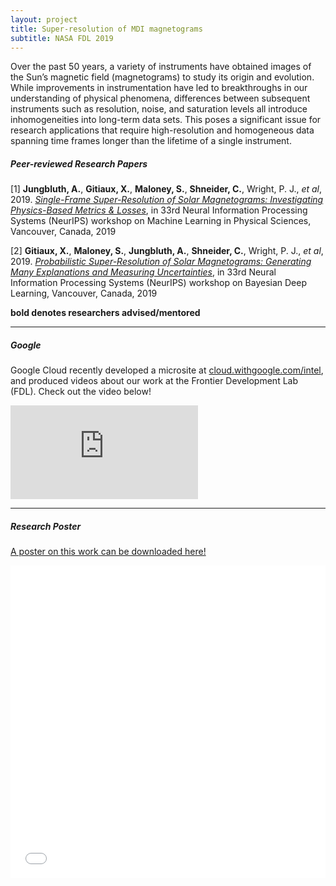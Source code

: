 ```yaml
---
layout: project
title: Super-resolution of MDI magnetograms
subtitle: NASA FDL 2019
---
```


Over the past 50 years, a variety of instruments have obtained images of the Sun’s magnetic field (magnetograms) to study its origin and evolution. While improvements in instrumentation have led to breakthroughs in our understanding of physical phenomena, differences between subsequent instruments such as resolution, noise, and saturation levels all introduce inhomogeneities into long-term data sets. This poses a significant issue for research applications that require high-resolution and homogeneous data spanning time frames longer than the lifetime of a single instrument.

##### Peer-reviewed Research Papers

[1] **Jungbluth, A.**, **Gitiaux, X.**, **Maloney, S.**, **Shneider, C.**, Wright, P. J., *et al*, 2019. [*Single-Frame Super-Resolution of Solar Magnetograms: Investigating Physics-Based Metrics & Losses*](https://arxiv.org/abs/1911.01490), in 33rd Neural Information Processing Systems (NeurIPS) workshop on Machine Learning in Physical Sciences, Vancouver, Canada, 2019

[2]  **Gitiaux, X.**, **Maloney, S.**, **Jungbluth, A.**, **Shneider, C.**, Wright, P. J., *et al*, 2019. [*Probabilistic Super-Resolution of Solar Magnetograms:  Generating Many Explanations and Measuring Uncertainties*](https://arxiv.org/abs/1911.01486), in 33rd  Neural Information Processing Systems (NeurIPS) workshop on Bayesian Deep Learning, Vancouver, Canada, 2019

**bold denotes researchers advised/mentored**

---

##### Google

Google Cloud recently developed a microsite at [cloud.withgoogle.com/intel](https://cloud.withgoogle.com/intel/), and produced videos about our work at the Frontier Development Lab (FDL). Check out the video below!

<div class="youtube_container">
<iframe src="https://www.youtube.com/embed/CMDRHTiJKUA" frameborder="0" allowfullscreen class="video"></iframe>
</div>

---

##### Research Poster
[A poster on this work can be downloaded here!](https://github.com/PaulJWright/pauljwright.github.io/blob/master/assets/projects/2019_FDL/pjwright_SPD51_magnetogram.pdf)

<iframe src='../assets/projects/2019_FDL/pjwright_SPD51_magnetogram.pdf' height='500px' width='100%' frameborder='0' marginwidth='0' marginheight='0' scrolling='no' allow="fullscreen" />
<p>
